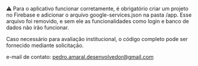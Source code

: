 ⚠️ Para o aplicativo funcionar corretamente, é obrigatório criar um projeto no Firebase e adicionar o arquivo google-services.json na pasta /app. Esse arquivo foi removido, e sem ele as funcionalidades como login e banco de dados não irão funcionar.

Caso necessário para avaliação institucional, o código completo pode ser fornecido mediante solicitação.

e-mail de contato: pedro.amaral.desenvolvedor@gmail.com
